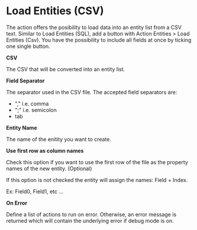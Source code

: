 # Load Entities (CSV)

The action offers the posibility to load data into an entity list from a CSV text. Similar to Load Entities (SQL), add a button with Action Entities > Load Entities (Csv). You have the possibility to include all fields at once by ticking one single button.

**CSV**

The CSV that will be converted into an entity list.

**Field Separator**

The separator used in the CSV file. The accepted field separators are:
- "," i.e. comma
- ";" i.e. semicolon
- tab

**Entity Name**

The name of the enitity you want to create.

**Use first row as column names**

Check this option if you want to use the first row of the file as the property names of the new entity. (Optional)

If this option is not checked the entity will assign the names: Field + Index.


Ex: Field0, Field1, etc ...

**On Error**

Define a list of actions to run on error. Otherwise, an error message is returned which will contain the underlying error if debug mode is on.
